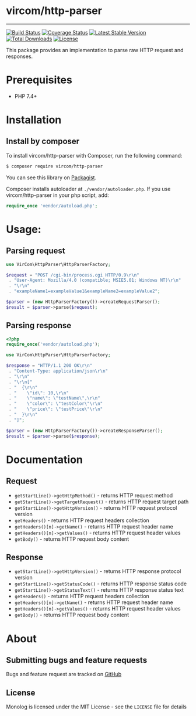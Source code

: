 # vircom/http-parser
-----

[![Build Status](https://travis-ci.org/vircom/http-parser.svg?branch=master)](https://travis-ci.org/vircom/behat3-zendframework3-extension)
[![Coverage Status](https://coveralls.io/repos/github/vircom/http-parser/badge.svg)](https://coveralls.io/github/vircom/http-parser)
[![Latest Stable Version](https://poser.pugx.org/vircom/http-parser/v/stable.png)](https://packagist.org/packages/vircom/http-parser)
[![Total Downloads](https://poser.pugx.org/vircom/http-parser/downloads.png)](https://packagist.org/vircom/http-parser)
[![License](https://poser.pugx.org/vircom/http-parser/license.png)](https://packagist.org/packages/vircom/http-parser)

This package provides an implementation to parse raw HTTP request and responses.


# Prerequisites

- PHP 7.4+

# Installation

## Install by composer

To install vircom/http-parser with Composer, run the following command:

```sh
$ composer require vircom/http-parser
```

You can see this library on [Packagist](https://packagist.org/packages/vircom/http-parser).

Composer installs autoloader at `./vendor/autoloader.php`. If you use vircom/http-parser in your php script, add:

```php
require_once 'vendor/autoload.php';
```

# Usage:

## Parsing request

```php
use VirCom\HttpParser\HttpParserFactory;

$request = "POST /cgi-bin/process.cgi HTTP/0.9\r\n"
 . "User-Agent: Mozilla/4.0 (compatible; MSIE5.01; Windows NT)\r\n"
 . "\r\n"
 . "exampleName1=exampleValue1&exampleName2=exampleValue2";

$parser = (new HttpParserFactory())->createRequestParser();
$result = $parser->parse($request);
```

## Parsing response

```php
<?php
require_once('vendor/autoload.php');

use VirCom\HttpParser\HttpParserFactory;

$response = "HTTP/1.1 200 OK\r\n"
 . "Content-Type: application/json\r\n"
 . "\r\n"
 . "\r\n["
 . "  {\r\n"
 . "    \"id\": 10,\r\n"
 . "    \"name\": \"testName\",\r\n"
 . "    \"color\": \"testColor\"\r\n"
 . "    \"price\": \"testPrice\"\r\n"
 . "  }\r\n"
 . "]";

$parser = (new HttpParserFactory())->createResponseParser();
$result = $parser->parse($response);
```

# Documentation

## Request

- `getStartLine()->getHttpMethod()` - returns HTTP request method
- `getStartLine()->getTargetRequest()` - returns HTTP request target path
- `getStartLine()->getHttpVersion()` - returns HTTP request protocol version
- `getHeaders()` - returns HTTP request headers collection
- `getHeaders()[n]->getName()` - returns HTTP request header name
- `getHeaders()[n]->getValues()` - returns HTTP request header values
- `getBody()` - returns HTTP request body content

## Response
- `getStartLine()->getHttpVersion()` - returns HTTP response protocol version
- `getStartLine()->getStatusCode()` - returns HTTP response status code
- `getStartLine()->getStatusText()` - returns HTTP response status text
- `getHeaders()` - returns HTTP request headers collection
- `getHeaders()[n]->getName()` - returns HTTP request header name
- `getHeaders()[n]->getValues()` - returns HTTP request header values
- `getBody()` - returns HTTP request body content

# About


## Submitting bugs and feature requests

Bugs and feature request are tracked on [GitHub](https://github.com/vircom/http-parser/issues)

## License

Monolog is licensed under the MIT License - see the `LICENSE` file for details